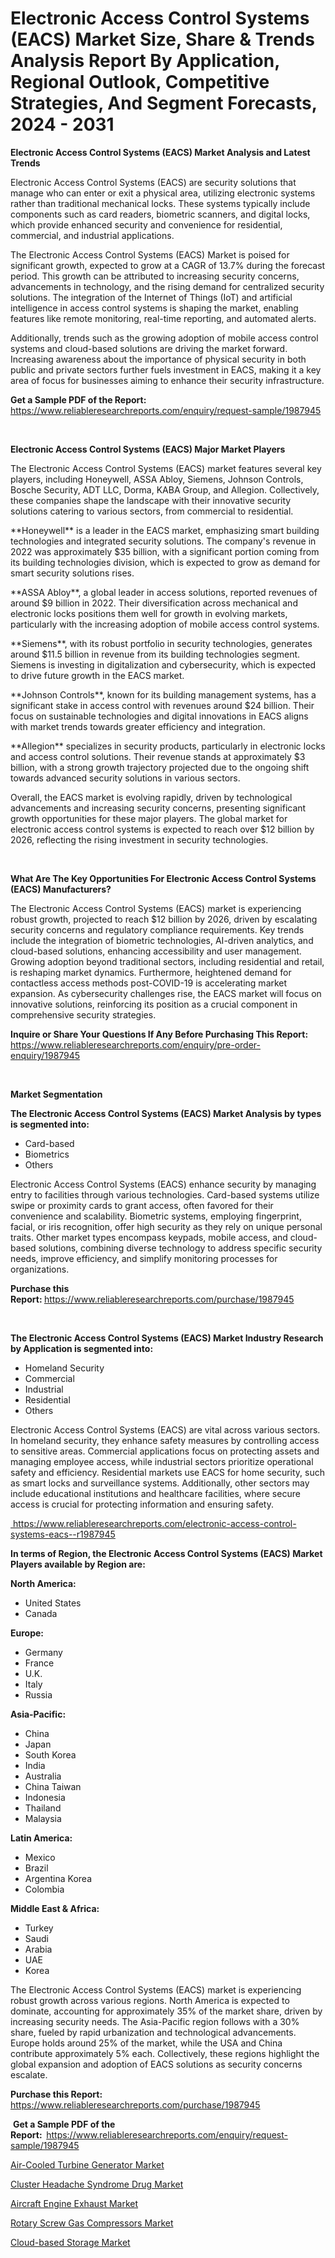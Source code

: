 <p><h1>Electronic Access Control Systems (EACS) Market Size, Share & Trends Analysis Report By Application, Regional Outlook, Competitive Strategies, And Segment Forecasts, 2024 - 2031</h1></p><p><strong>Electronic Access Control Systems (EACS) Market Analysis and Latest Trends</strong></p>
<p><p>Electronic Access Control Systems (EACS) are security solutions that manage who can enter or exit a physical area, utilizing electronic systems rather than traditional mechanical locks. These systems typically include components such as card readers, biometric scanners, and digital locks, which provide enhanced security and convenience for residential, commercial, and industrial applications.</p><p>The Electronic Access Control Systems (EACS) Market is poised for significant growth, expected to grow at a CAGR of 13.7% during the forecast period. This growth can be attributed to increasing security concerns, advancements in technology, and the rising demand for centralized security solutions. The integration of the Internet of Things (IoT) and artificial intelligence in access control systems is shaping the market, enabling features like remote monitoring, real-time reporting, and automated alerts.</p><p>Additionally, trends such as the growing adoption of mobile access control systems and cloud-based solutions are driving the market forward. Increasing awareness about the importance of physical security in both public and private sectors further fuels investment in EACS, making it a key area of focus for businesses aiming to enhance their security infrastructure.</p></p>
<p><strong>Get a Sample PDF of the Report:&nbsp;</strong> <a href="https://www.reliableresearchreports.com/enquiry/request-sample/1987945?utm_campaign=5&utm_medium=2&utm_source=Github&utm_content=ia&utm_term=25102024&utm_id=electronic-access-control-systems-eacs">https://www.reliableresearchreports.com/enquiry/request-sample/1987945</a></p>
<p>&nbsp;</p>
<p><strong>Electronic Access Control Systems (EACS) Major Market Players</strong></p>
<p><p>The Electronic Access Control Systems (EACS) market features several key players, including Honeywell, ASSA Abloy, Siemens, Johnson Controls, Bosche Security, ADT LLC, Dorma, KABA Group, and Allegion. Collectively, these companies shape the landscape with their innovative security solutions catering to various sectors, from commercial to residential.</p><p>**Honeywell** is a leader in the EACS market, emphasizing smart building technologies and integrated security solutions. The company's revenue in 2022 was approximately $35 billion, with a significant portion coming from its building technologies division, which is expected to grow as demand for smart security solutions rises.</p><p>**ASSA Abloy**, a global leader in access solutions, reported revenues of around $9 billion in 2022. Their diversification across mechanical and electronic locks positions them well for growth in evolving markets, particularly with the increasing adoption of mobile access control systems.</p><p>**Siemens**, with its robust portfolio in security technologies, generates around $11.5 billion in revenue from its building technologies segment. Siemens is investing in digitalization and cybersecurity, which is expected to drive future growth in the EACS market.</p><p>**Johnson Controls**, known for its building management systems, has a significant stake in access control with revenues around $24 billion. Their focus on sustainable technologies and digital innovations in EACS aligns with market trends towards greater efficiency and integration.</p><p>**Allegion** specializes in security products, particularly in electronic locks and access control solutions. Their revenue stands at approximately $3 billion, with a strong growth trajectory projected due to the ongoing shift towards advanced security solutions in various sectors.</p><p>Overall, the EACS market is evolving rapidly, driven by technological advancements and increasing security concerns, presenting significant growth opportunities for these major players. The global market for electronic access control systems is expected to reach over $12 billion by 2026, reflecting the rising investment in security technologies.</p></p>
<p>&nbsp;</p>
<p><strong>What Are The Key Opportunities For Electronic Access Control Systems (EACS) Manufacturers?</strong></p>
<p><p>The Electronic Access Control Systems (EACS) market is experiencing robust growth, projected to reach $12 billion by 2026, driven by escalating security concerns and regulatory compliance requirements. Key trends include the integration of biometric technologies, AI-driven analytics, and cloud-based solutions, enhancing accessibility and user management. Growing adoption beyond traditional sectors, including residential and retail, is reshaping market dynamics. Furthermore, heightened demand for contactless access methods post-COVID-19 is accelerating market expansion. As cybersecurity challenges rise, the EACS market will focus on innovative solutions, reinforcing its position as a crucial component in comprehensive security strategies.</p></p>
<p><strong>Inquire or Share Your Questions If Any Before Purchasing This Report:</strong> <a href="https://www.reliableresearchreports.com/enquiry/pre-order-enquiry/1987945?utm_campaign=5&utm_medium=2&utm_source=Github&utm_content=ia&utm_term=25102024&utm_id=electronic-access-control-systems-eacs">https://www.reliableresearchreports.com/enquiry/pre-order-enquiry/1987945</a></p>
<p>&nbsp;</p>
<p><strong>Market Segmentation</strong></p>
<p><strong>The Electronic Access Control Systems (EACS) Market Analysis by types is segmented into:</strong></p>
<p><ul><li>Card-based</li><li>Biometrics</li><li>Others</li></ul></p>
<p><p>Electronic Access Control Systems (EACS) enhance security by managing entry to facilities through various technologies. Card-based systems utilize swipe or proximity cards to grant access, often favored for their convenience and scalability. Biometric systems, employing fingerprint, facial, or iris recognition, offer high security as they rely on unique personal traits. Other market types encompass keypads, mobile access, and cloud-based solutions, combining diverse technology to address specific security needs, improve efficiency, and simplify monitoring processes for organizations.</p></p>
<p><strong>Purchase this Report:&nbsp;</strong><a href="https://www.reliableresearchreports.com/purchase/1987945?utm_campaign=5&utm_medium=2&utm_source=Github&utm_content=ia&utm_term=25102024&utm_id=electronic-access-control-systems-eacs">https://www.reliableresearchreports.com/purchase/1987945</a></p>
<p>&nbsp;</p>
<p><strong>The Electronic Access Control Systems (EACS) Market Industry Research by Application is segmented into:</strong></p>
<p><ul><li>Homeland Security</li><li>Commercial</li><li>Industrial</li><li>Residential</li><li>Others</li></ul></p>
<p><p>Electronic Access Control Systems (EACS) are vital across various sectors. In homeland security, they enhance safety measures by controlling access to sensitive areas. Commercial applications focus on protecting assets and managing employee access, while industrial sectors prioritize operational safety and efficiency. Residential markets use EACS for home security, such as smart locks and surveillance systems. Additionally, other sectors may include educational institutions and healthcare facilities, where secure access is crucial for protecting information and ensuring safety.</p></p>
<p><a href="https://www.reliableresearchreports.com/electronic-access-control-systems-eacs--r1987945?utm_campaign=5&utm_medium=2&utm_source=Github&utm_content=ia&utm_term=25102024&utm_id=electronic-access-control-systems-eacs">&nbsp;https://www.reliableresearchreports.com/electronic-access-control-systems-eacs--r1987945</a></p>
<p><strong>In terms of Region, the Electronic Access Control Systems (EACS) Market Players available by Region are:</strong></p>
<p>
    <p> <strong> North America: </strong>
        <ul>
            <li>United States</li>
            <li>Canada</li>
        </ul>
        </p> 
    <p> <strong> Europe: </strong>
        <ul>
            <li>Germany</li>
            <li>France</li>
            <li>U.K.</li>
            <li>Italy</li>
            <li>Russia</li>
        </ul>
        </p> 
    <p> <strong> Asia-Pacific: </strong>
        <ul>
            <li>China</li>
            <li>Japan</li>
            <li>South Korea</li>
            <li>India</li>
            <li>Australia</li>
            <li>China Taiwan</li>
            <li>Indonesia</li>
            <li>Thailand</li>
            <li>Malaysia</li>
        </ul>
        </p> 
    <p> <strong> Latin America: </strong>
        <ul>
            <li>Mexico</li>
            <li>Brazil</li>
            <li>Argentina Korea</li>
            <li>Colombia</li>
        </ul>
        </p> 
    <p> <strong> Middle East & Africa: </strong>
        <ul>
            <li>Turkey</li>
            <li>Saudi</li>
            <li>Arabia</li>
            <li>UAE</li>
            <li>Korea</li>
        </ul>
    </p>
    </p>
<p><p>The Electronic Access Control Systems (EACS) market is experiencing robust growth across various regions. North America is expected to dominate, accounting for approximately 35% of the market share, driven by increasing security needs. The Asia-Pacific region follows with a 30% share, fueled by rapid urbanization and technological advancements. Europe holds around 25% of the market, while the USA and China contribute approximately 5% each. Collectively, these regions highlight the global expansion and adoption of EACS solutions as security concerns escalate.</p></p>
<p><strong>Purchase this Report: </strong><a href="https://www.reliableresearchreports.com/purchase/1987945?utm_campaign=5&utm_medium=2&utm_source=Github&utm_content=ia&utm_term=25102024&utm_id=electronic-access-control-systems-eacs">https://www.reliableresearchreports.com/purchase/1987945</a></p>
<p>&nbsp;<strong>Get a Sample PDF of the Report:&nbsp;&nbsp;</strong><a href="https://www.reliableresearchreports.com/enquiry/request-sample/1987945?utm_campaign=5&utm_medium=2&utm_source=Github&utm_content=ia&utm_term=25102024&utm_id=electronic-access-control-systems-eacs">https://www.reliableresearchreports.com/enquiry/request-sample/1987945</a></p>
<p><strong></strong></p>
<p><p><a href="https://www.linkedin.com/pulse/evolution-air-cooled-turbine-generator-market-key-shifts-from-5phtc?utm_campaign=5&utm_medium=2&utm_source=Github&utm_content=ia&utm_term=25102024&utm_id=electronic-access-control-systems-eacs">Air-Cooled Turbine Generator Market</a></p><p><a href="https://www.linkedin.com/pulse/unlocking-growth-potential-strategic-analysis-cluster-headache-cfbhf?utm_campaign=5&utm_medium=2&utm_source=Github&utm_content=ia&utm_term=25102024&utm_id=electronic-access-control-systems-eacs">Cluster Headache Syndrome Drug Market</a></p><p><a href="https://issuu.com/reportprime-2/docs/aircraft-engine-exhaust-market-size_944dcca61915b1?utm_campaign=5&utm_medium=2&utm_source=Github&utm_content=ia&utm_term=25102024&utm_id=electronic-access-control-systems-eacs">Aircraft Engine Exhaust Market</a></p><p><a href="https://issuu.com/reportprime-2/docs/rotary-screw-gas-compressors-market_373d92204d9291?utm_campaign=5&utm_medium=2&utm_source=Github&utm_content=ia&utm_term=25102024&utm_id=electronic-access-control-systems-eacs">Rotary Screw Gas Compressors Market</a></p><p><a href="https://github.com/sumonsky0m/Market-Research-Report-List-1/blob/main/cloud-based-storage-market.md?utm_campaign=5&utm_medium=2&utm_source=Github&utm_content=ia&utm_term=25102024&utm_id=electronic-access-control-systems-eacs">Cloud-based Storage Market</a></p></p>